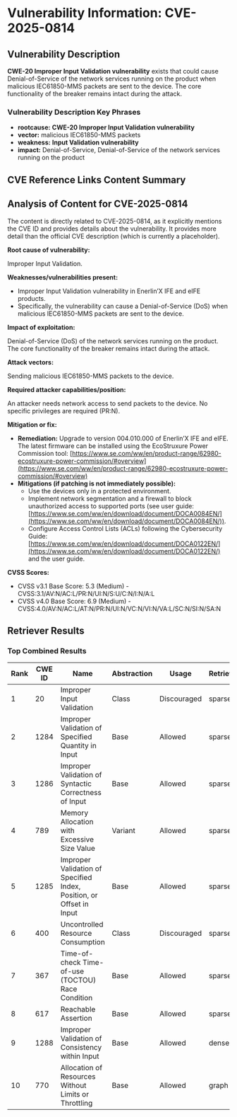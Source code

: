 # Vulnerability Information: CVE-2025-0814

## Vulnerability Description
**CWE-20 Improper **Input Validation vulnerability**** exists that could cause Denial-of-Service of the network services running on the product when malicious IEC61850-MMS packets are sent to the device. The core functionality of the breaker remains intact during the attack.

### Vulnerability Description Key Phrases
- **rootcause:** **CWE-20 Improper Input Validation vulnerability**
- **vector:** malicious IEC61850-MMS packets
- **weakness:** **Input Validation vulnerability**
- **impact:** Denial-of-Service, Denial-of-Service of the network services running on the product

## CVE Reference Links Content Summary
## Analysis of Content for CVE-2025-0814

The content is directly related to CVE-2025-0814, as it explicitly mentions the CVE ID and provides details about the vulnerability. It provides more detail than the official CVE description (which is currently a placeholder).

**Root cause of vulnerability:**

Improper Input Validation.

**Weaknesses/vulnerabilities present:**

*   Improper Input Validation vulnerability in Enerlin’X IFE and eIFE products.
*   Specifically, the vulnerability can cause a Denial-of-Service (DoS) when malicious IEC61850-MMS packets are sent to the device.

**Impact of exploitation:**

Denial-of-Service (DoS) of the network services running on the product. The core functionality of the breaker remains intact during the attack.

**Attack vectors:**

Sending malicious IEC61850-MMS packets to the device.

**Required attacker capabilities/position:**

An attacker needs network access to send packets to the device. No specific privileges are required (PR:N).

**Mitigation or fix:**

*   **Remediation:** Upgrade to version 004.010.000 of Enerlin’X IFE and eIFE. The latest firmware can be installed using the EcoStruxure Power Commission tool: [https://www.se.com/ww/en/product-range/62980-ecostruxure-power-commission/#overview](https://www.se.com/ww/en/product-range/62980-ecostruxure-power-commission/#overview)
*   **Mitigations (if patching is not immediately possible):**
    *   Use the devices only in a protected environment.
    *   Implement network segmentation and a firewall to block unauthorized access to supported ports (see user guide: [https://www.se.com/ww/en/download/document/DOCA0084EN/](https://www.se.com/ww/en/download/document/DOCA0084EN/)).
    *   Configure Access Control Lists (ACLs) following the Cybersecurity Guide: [https://www.se.com/ww/en/download/document/DOCA0122EN/](https://www.se.com/ww/en/download/document/DOCA0122EN/) and the user guide.

**CVSS Scores:**

*   CVSS v3.1 Base Score: 5.3 (Medium) - CVSS:3.1/AV:N/AC:L/PR:N/UI:N/S:U/C:N/I:N/A:L
*   CVSS v4.0 Base Score: 6.9 (Medium) - CVSS:4.0/AV:N/AC:L/AT:N/PR:N/UI:N/VC:N/VI:N/VA:L/SC:N/SI:N/SA:N

## Retriever Results

### Top Combined Results

| Rank | CWE ID | Name | Abstraction | Usage  | Retrievers | Individual Scores |
|------|--------|------|-------------|-------|------------|-------------------|
| 1 | 20 | Improper Input Validation | Class | Discouraged | sparse | 0.276 |
| 2 | 1284 | Improper Validation of Specified Quantity in Input | Base | Allowed | sparse | 0.271 |
| 3 | 1286 | Improper Validation of Syntactic Correctness of Input | Base | Allowed | sparse | 0.267 |
| 4 | 789 | Memory Allocation with Excessive Size Value | Variant | Allowed | sparse | 0.267 |
| 5 | 1285 | Improper Validation of Specified Index, Position, or Offset in Input | Base | Allowed | sparse | 0.256 |
| 6 | 400 | Uncontrolled Resource Consumption | Class | Discouraged | sparse | 0.256 |
| 7 | 367 | Time-of-check Time-of-use (TOCTOU) Race Condition | Base | Allowed | sparse | 0.252 |
| 8 | 617 | Reachable Assertion | Base | Allowed | sparse | 0.250 |
| 9 | 1288 | Improper Validation of Consistency within Input | Base | Allowed | dense | 0.649 |
| 10 | 770 | Allocation of Resources Without Limits or Throttling | Base | Allowed | graph | 0.003 |

